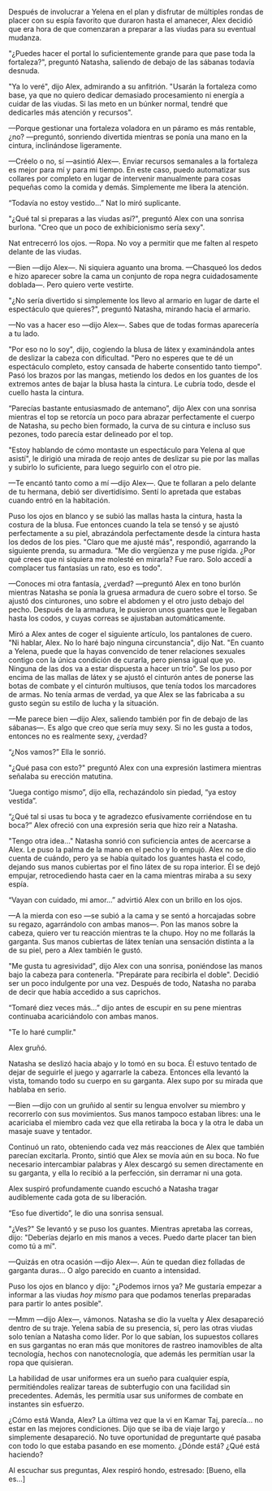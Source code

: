 
Después de involucrar a Yelena en el plan y disfrutar de múltiples rondas de placer con su espía favorito que duraron hasta el amanecer, Alex decidió que era hora de que comenzaran a preparar a las viudas para su eventual mudanza.

"¿Puedes hacer el portal lo suficientemente grande para que pase toda la fortaleza?", preguntó Natasha, saliendo de debajo de las sábanas todavía desnuda.

"Ya lo veré", dijo Alex, admirando a su anfitrión. "Usarán la fortaleza como base, ya que no quiero dedicar demasiado procesamiento ni energía a cuidar de las viudas. Si las meto en un búnker normal, tendré que dedicarles más atención y recursos".

—Porque gestionar una fortaleza voladora en un páramo es más rentable, ¿no? —preguntó, sonriendo divertida mientras se ponía una mano en la cintura, inclinándose ligeramente.

—Créelo o no, sí —asintió Alex—. Enviar recursos semanales a la fortaleza es mejor para mí y para mi tiempo. En este caso, puedo automatizar sus collares por completo en lugar de intervenir manualmente para cosas pequeñas como la comida y demás. Simplemente me libera la atención.

“Todavía no estoy vestido…” Nat lo miró suplicante.

"¿Qué tal si preparas a las viudas así?", preguntó Alex con una sonrisa burlona. "Creo que un poco de exhibicionismo sería sexy".

Nat entrecerró los ojos. —Ropa. No voy a permitir que me falten al respeto delante de las viudas.

—Bien —dijo Alex—. Ni siquiera aguanto una broma. —Chasqueó los dedos e hizo aparecer sobre la cama un conjunto de ropa negra cuidadosamente doblada—. Pero quiero verte vestirte.

"¿No sería divertido si simplemente los llevo al armario en lugar de darte el espectáculo que quieres?", preguntó Natasha, mirando hacia el armario.

—No vas a hacer eso —dijo Alex—. Sabes que de todas formas aparecería a tu lado.

"Por eso no lo soy", dijo, cogiendo la blusa de látex y examinándola antes de deslizar la cabeza con dificultad. "Pero no esperes que te dé un espectáculo completo, estoy cansada de haberte consentido tanto tiempo". Pasó los brazos por las mangas, metiendo los dedos en los guantes de los extremos antes de bajar la blusa hasta la cintura. Le cubría todo, desde el cuello hasta la cintura.

“Parecías bastante entusiasmado de antemano”, dijo Alex con una sonrisa mientras el top se retorcía un poco para abrazar perfectamente el cuerpo de Natasha, su pecho bien formado, la curva de su cintura e incluso sus pezones, todo parecía estar delineado por el top.

"Estoy hablando de cómo montaste un espectáculo para Yelena al que asistí", le dirigió una mirada de reojo antes de deslizar su pie por las mallas y subirlo lo suficiente, para luego seguirlo con el otro pie.

—Te encantó tanto como a mí —dijo Alex—. Que te follaran a pelo delante de tu hermana, debió ser divertidísimo. Sentí lo apretada que estabas cuando entró en la habitación.

Puso los ojos en blanco y se subió las mallas hasta la cintura, hasta la costura de la blusa. Fue entonces cuando la tela se tensó y se ajustó perfectamente a su piel, abrazándola perfectamente desde la cintura hasta los dedos de los pies. "Claro que me ajusté más", respondió, agarrando la siguiente prenda, su armadura. "Me dio vergüenza y me puse rígida. ¿Por qué crees que ni siquiera me molesté en mirarla? Fue raro. Solo accedí a complacer tus fantasías un rato, eso es todo".

—Conoces mi otra fantasía, ¿verdad? —preguntó Alex en tono burlón mientras Natasha se ponía la gruesa armadura de cuero sobre el torso. Se ajustó dos cinturones, uno sobre el abdomen y el otro justo debajo del pecho. Después de la armadura, le pusieron unos guantes que le llegaban hasta los codos, y cuyas correas se ajustaban automáticamente.

Miró a Alex antes de coger el siguiente artículo, los pantalones de cuero. "Ni hablar, Alex. No lo haré bajo ninguna circunstancia", dijo Nat. "En cuanto a Yelena, puede que la hayas convencido de tener relaciones sexuales contigo con la única condición de curarla, pero piensa igual que yo. Ninguna de las dos va a estar dispuesta a hacer un trío". Se los puso por encima de las mallas de látex y se ajustó el cinturón antes de ponerse las botas de combate y el cinturón multiusos, que tenía todos los marcadores de armas. No tenía armas de verdad, ya que Alex se las fabricaba a su gusto según su estilo de lucha y la situación.

—Me parece bien —dijo Alex, saliendo también por fin de debajo de las sábanas—. Es algo que creo que sería muy sexy. Si no les gusta a todos, entonces no es realmente sexy, ¿verdad?

“¿Nos vamos?” Ella le sonrió.

"¿Qué pasa con esto?" preguntó Alex con una expresión lastimera mientras señalaba su erección matutina.

“Juega contigo mismo”, dijo ella, rechazándolo sin piedad, “ya ​​estoy vestida”.

“¿Qué tal si usas tu boca y te agradezco efusivamente corriéndose en tu boca?” Alex ofreció con una expresión seria que hizo reír a Natasha.

"Tengo otra idea..." Natasha sonrió con suficiencia antes de acercarse a Alex. Le puso la palma de la mano en el pecho y lo empujó. Alex no se dio cuenta de cuándo, pero ya se había quitado los guantes hasta el codo, dejando sus manos cubiertas por el fino látex de su ropa interior. Él se dejó empujar, retrocediendo hasta caer en la cama mientras miraba a su sexy espía.

“Vayan con cuidado, mi amor…” advirtió Alex con un brillo en los ojos.

—A la mierda con eso —se subió a la cama y se sentó a horcajadas sobre su regazo, agarrándolo con ambas manos—. Pon las manos sobre la cabeza, quiero ver tu reacción mientras te la chupo. Hoy no me follarás la garganta. Sus manos cubiertas de látex tenían una sensación distinta a la de su piel, pero a Alex también le gustó.

"Me gusta tu agresividad", dijo Alex con una sonrisa, poniéndose las manos bajo la cabeza para contenerla. "Prepárate para recibirla el doble". Decidió ser un poco indulgente por una vez. Después de todo, Natasha no paraba de decir que había accedido a sus caprichos.

“Tomaré diez veces más…” dijo antes de escupir en su pene mientras continuaba acariciándolo con ambas manos.

"Te lo haré cumplir."

Alex gruñó.

Natasha se deslizó hacia abajo y lo tomó en su boca. Él estuvo tentado de dejar de seguirle el juego y agarrarle la cabeza. Entonces ella levantó la vista, tomando todo su cuerpo en su garganta. Alex supo por su mirada que hablaba en serio.

—Bien —dijo con un gruñido al sentir su lengua envolver su miembro y recorrerlo con sus movimientos. Sus manos tampoco estaban libres: una le acariciaba el miembro cada vez que ella retiraba la boca y la otra le daba un masaje suave y tentador.

Continuó un rato, obteniendo cada vez más reacciones de Alex que también parecían excitarla. Pronto, sintió que Alex se movía aún en su boca. No fue necesario intercambiar palabras y Alex descargó su semen directamente en su garganta, y ella lo recibió a la perfección, sin derramar ni una gota.

Alex suspiró profundamente cuando escuchó a Natasha tragar audiblemente cada gota de su liberación.

“Eso fue divertido”, le dio una sonrisa sensual.

"¿Ves?" Se levantó y se puso los guantes. Mientras apretaba las correas, dijo: "Deberías dejarlo en mis manos a veces. Puedo darte placer tan bien como tú a mí".

—Quizás en otra ocasión —dijo Alex—. Aún te quedan diez folladas de garganta duras... O algo parecido en cuanto a intensidad.

Puso los ojos en blanco y dijo: "¿Podemos irnos ya? Me gustaría empezar a informar a las viudas _hoy mismo_ para que podamos tenerlas preparadas para partir lo antes posible".

—Mmm —dijo Alex—, vámonos. Natasha se dio la vuelta y Alex desapareció dentro de su traje. Yelena sabía de su presencia, sí, pero las otras viudas solo tenían a Natasha como líder. Por lo que sabían, los supuestos collares en sus gargantas no eran más que monitores de rastreo inamovibles de alta tecnología, hechos con nanotecnología, que además les permitían usar la ropa que quisieran.

La habilidad de usar uniformes era un sueño para cualquier espía, permitiéndoles realizar tareas de subterfugio con una facilidad sin precedentes. Además, les permitía usar sus uniformes de combate en instantes sin esfuerzo.

¿Cómo está Wanda, Alex? La última vez que la vi en Kamar Taj, parecía... no estar en las mejores condiciones. Dijo que se iba de viaje largo y simplemente desapareció. No tuve oportunidad de preguntarte qué pasaba con todo lo que estaba pasando en ese momento. ¿Dónde está? ¿Qué está haciendo?

Al escuchar sus preguntas, Alex respiró hondo, estresado: [Bueno, ella es…]